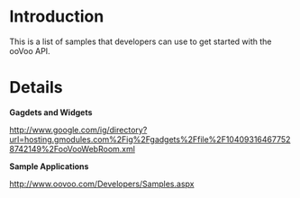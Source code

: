 # Introduction #

This is a list of samples that developers can use to get started with the ooVoo API.


# Details #

**Gagdets and Widgets**

http://www.google.com/ig/directory?url=hosting.gmodules.com%2Fig%2Fgadgets%2Ffile%2F104093164677528742149%2FooVooWebRoom.xml

**Sample Applications**

http://www.oovoo.com/Developers/Samples.aspx